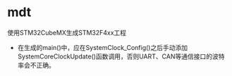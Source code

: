# mdt
使用STM32CubeMX生成STM32F4xx工程

+ 在生成的main()中，应在SystemClock_Config()之后手动添加SystemCoreClockUpdate()函数调用，否则UART、CAN等通信接口的波特率会不正确。
